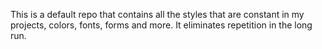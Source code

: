 This is a default repo that contains all the styles that are constant in my projects, colors, fonts, forms and more.
It eliminates repetition in the long run.
